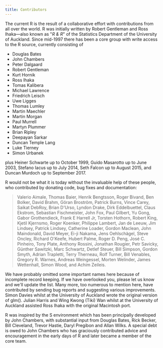 ```yaml
---
title: Contributors
---
```


The current R is the result of a collaborative effort with contributions from all over the world. R was initially written by Robert Gentleman and Ross Ihaka—also known as "*R & R*" of the Statistics Department of the University of Auckland. Since mid-1997 there has been a core group with write access to the R source, currently consisting of

-   Douglas Bates
-   John Chambers
-   Peter Dalgaard
-   Robert Gentleman
-   Kurt Hornik
-   Ross Ihaka
-   Tomas Kalibera
-   Michael Lawrence
-   Friedrich Leisch
-   Uwe Ligges
-   Thomas Lumley
-   Martin Maechler
-   Martin Morgan
-   Paul Murrell
-   Martyn Plummer
-   Brian Ripley
-   Deepayan Sarkar
-   Duncan Temple Lang
-   Luke Tierney
-   Simon Urbanek

plus Heiner Schwarte up to October 1999, Guido Masarotto up to June 2003,
Stefano Iacus up to July 2014, Seth Falcon up to August 2015, and 
Duncan Murdoch up to September 2017.

R would not be what it is today without the invaluable help of these people, who contributed by donating code, bug fixes and documentation:

> Valerio Aimale, Thomas Baier, Henrik Bengtsson, Roger Bivand, Ben Bolker, David Brahm, Göran Broström, Patrick Burns, Vince Carey, Saikat DebRoy, Brian D'Urso, Lyndon Drake, Dirk Eddelbuettel, Claus Ekstrom, Sebastian Fischmeister, John Fox, Paul Gilbert, Yu Gong, Gabor Grothendieck, Frank E Harrell Jr, Torsten Hothorn, Robert King, Kjetil Kjernsmo, Roger Koenker, Philippe Lambert, Jan de Leeuw, Jim Lindsey, Patrick Lindsey, Catherine Loader, Gordon Maclean, John Maindonald, David Meyer, Ei-ji Nakama, Jens Oehlschägel, Steve Oncley, Richard O'Keefe, Hubert Palme, Roger D. Peng, José C. Pinheiro, Tony Plate, Anthony Rossini, Jonathan Rougier, Petr Savicky, Günther Sawitzki, Marc Schwartz, Detlef Steuer, Bill Simpson, Gordon Smyth, Adrian Trapletti, Terry Therneau, Rolf Turner, Bill Venables, Gregory R. Warnes, Andreas Weingessel, Morten Welinder, James Wettenhall, Simon Wood, and Achim Zeileis.

We have probably omitted some important names here because of incomplete record keeping. If we have overlooked you, please let us know and we'll update the list. Many more, too numerous to mention here, have contributed by sending bug reports and suggesting various improvements. Simon Davies whilst at the University of Auckland wrote the original version of glm(). Julian Harris and Wing Kwong (Tiki) Wan whilst at the University of Auckland assisted Ross Ihaka with the original Macintosh port.

R was inspired by the S environment which has been principally developed by John Chambers, with substantial input from Douglas Bates, Rick Becker, Bill Cleveland, Trevor Hastie, Daryl Pregibon and Allan Wilks. A special debt is owed to John Chambers who has graciously contributed advice and encouragement in the early days of R and later became a member of the core team.

